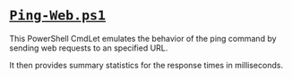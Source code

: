 # [```Ping-Web.ps1```](./Ping-Web.ps1)

This PowerShell CmdLet emulates the behavior of the ping command by sending web requests to an specified URL.

It then provides summary statistics for the response times in milliseconds.
